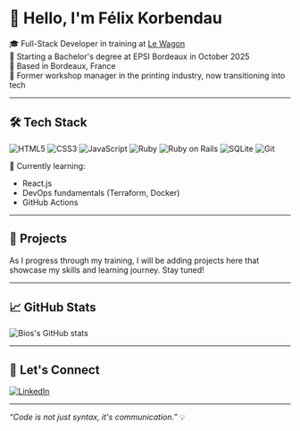 # 👋 Hello, I'm Félix Korbendau

🎓 Full-Stack Developer in training at [Le Wagon](https://www.lewagon.com)  
🎯 Starting a Bachelor's degree at EPSI Bordeaux in October 2025  
📍 Based in Bordeaux, France  
💼 Former workshop manager in the printing industry, now transitioning into tech

---

## 🛠️ Tech Stack

![HTML5](https://img.shields.io/badge/HTML5-E34F26?style=flat&logo=html5&logoColor=white)
![CSS3](https://img.shields.io/badge/CSS3-1572B6?style=flat&logo=css3&logoColor=white)
![JavaScript](https://img.shields.io/badge/JavaScript-F7DF1E?style=flat&logo=javascript&logoColor=black)
![Ruby](https://img.shields.io/badge/Ruby-CC342D?style=flat&logo=ruby&logoColor=white)
![Ruby on Rails](https://img.shields.io/badge/Ruby_on_Rails-CC0000?style=flat&logo=rubyonrails&logoColor=white)
![SQLite](https://img.shields.io/badge/SQLite-003B57?style=flat&logo=sqlite&logoColor=white)
![Git](https://img.shields.io/badge/Git-F05032?style=flat&logo=git&logoColor=white)

🧠 Currently learning:
- React.js
- DevOps fundamentals (Terraform, Docker)
- GitHub Actions

---

## 📂 Projects

As I progress through my training, I will be adding projects here that showcase my skills and learning journey. Stay tuned!

---

## 📈 GitHub Stats

![Bios's GitHub stats](https://github-readme-stats.vercel.app/api?username=Bios-afk&show_icons=true&theme=tokyonight)

---

## 🤝 Let's Connect

[![LinkedIn](https://img.shields.io/badge/LinkedIn-0077B5?style=flat&logo=linkedin&logoColor=white)](https://www.linkedin.com/in/felix-korbendau-713a63217)

---

*“Code is not just syntax, it's communication.”* 💡
